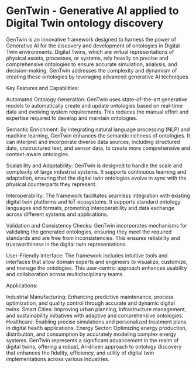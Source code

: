 # GenTwin - Generative AI applied to Digital Twin ontology discovery

GenTwin is an innovative framework designed to harness the power of Generative AI for the discovery and development of ontologies in Digital Twin environments. Digital Twins, which are virtual representations of physical assets, processes, or systems, rely heavily on precise and comprehensive ontologies to ensure accurate simulation, analysis, and decision-making. GenTwin addresses the complexity and dynamism of creating these ontologies by leveraging advanced generative AI techniques.

Key Features and Capabilities:

Automated Ontology Generation: GenTwin uses state-of-the-art generative models to automatically create and update ontologies based on real-time data and evolving system requirements. This reduces the manual effort and expertise required to develop and maintain ontologies.

Semantic Enrichment: By integrating natural language processing (NLP) and machine learning, GenTwin enhances the semantic richness of ontologies. It can interpret and incorporate diverse data sources, including structured data, unstructured text, and sensor data, to create more comprehensive and context-aware ontologies.

Scalability and Adaptability: GenTwin is designed to handle the scale and complexity of large industrial systems. It supports continuous learning and adaptation, ensuring that the digital twin ontologies evolve in sync with the physical counterparts they represent.

Interoperability: The framework facilitates seamless integration with existing digital twin platforms and IoT ecosystems. It supports standard ontology languages and formats, promoting interoperability and data exchange across different systems and applications.

Validation and Consistency Checks: GenTwin incorporates mechanisms for validating the generated ontologies, ensuring they meet the required standards and are free from inconsistencies. This ensures reliability and trustworthiness in the digital twin representations.

User-Friendly Interface: The framework includes intuitive tools and interfaces that allow domain experts and engineers to visualize, customize, and manage the ontologies. This user-centric approach enhances usability and collaboration across multidisciplinary teams.

Applications:

Industrial Manufacturing: Enhancing predictive maintenance, process optimization, and quality control through accurate and dynamic digital twins.
Smart Cities: Improving urban planning, infrastructure management, and sustainability initiatives with adaptive and comprehensive ontologies.
Healthcare: Enabling precise simulations and personalized treatment plans in digital health applications.
Energy Sector: Optimizing energy production, distribution, and consumption by accurately modeling complex energy systems.
GenTwin represents a significant advancement in the realm of digital twins, offering a robust, AI-driven approach to ontology discovery that enhances the fidelity, efficiency, and utility of digital twin implementations across various industries.
